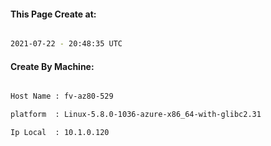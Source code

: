 
   
#### This Page Create at:

```bash

2021-07-22 - 20:48:35 UTC

```

#### Create By Machine:

```bash

Host Name : fv-az80-529

platform  : Linux-5.8.0-1036-azure-x86_64-with-glibc2.31

Ip Local  : 10.1.0.120

```

